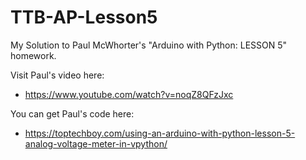 # TTB-AP-Lesson5
My Solution to Paul McWhorter's "Arduino with Python: LESSON 5" homework.

Visit Paul's video here:
 - https://www.youtube.com/watch?v=noqZ8QFzJxc

You can get Paul's code here:
 - https://toptechboy.com/using-an-arduino-with-python-lesson-5-analog-voltage-meter-in-vpython/
